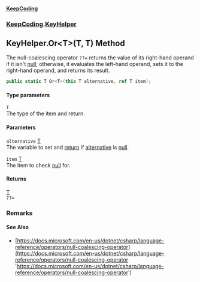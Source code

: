 #### [KeepCoding](index.md 'index')
### [KeepCoding](KeepCoding.md 'KeepCoding').[KeyHelper](KeyHelper.md 'KeepCoding.KeyHelper')
## KeyHelper.Or&lt;T&gt;(T, T) Method
The null-coalescing operator `??=` returns the value of its right-hand operand if it isn't [null](https://docs.microsoft.com/en-us/dotnet/csharp/language-reference/keywords/null 'https://docs.microsoft.com/en-us/dotnet/csharp/language-reference/keywords/null'); otherwise, it evaluates the left-hand operand, sets it to the right-hand operand, and returns its result.  
```csharp
public static T Or<T>(this T alternative, ref T item);
```
#### Type parameters
<a name='KeepCoding.KeyHelper.Or.T.(T.T).T'></a>
`T`  
The type of the item and return.
  
#### Parameters
<a name='KeepCoding.KeyHelper.Or.T.(T.T).alternative'></a>
`alternative` [T](KeyHelper.Or.xTHq48SNb8ywuGhT.EoNuw.md#KeepCoding.KeyHelper.Or.T.(T.T).T 'KeepCoding.KeyHelper.Or&lt;T&gt;(T, T).T')  
The variable to set and [return](https://docs.microsoft.com/en-us/dotnet/csharp/language-reference/keywords/return 'https://docs.microsoft.com/en-us/dotnet/csharp/language-reference/keywords/return') if [alternative](KeyHelper.Or.xTHq48SNb8ywuGhT.EoNuw.md#KeepCoding.KeyHelper.Or.T.(T.T).alternative 'KeepCoding.KeyHelper.Or&lt;T&gt;(T, T).alternative') is [null](https://docs.microsoft.com/en-us/dotnet/csharp/language-reference/keywords/null 'https://docs.microsoft.com/en-us/dotnet/csharp/language-reference/keywords/null').
  
<a name='KeepCoding.KeyHelper.Or.T.(T.T).item'></a>
`item` [T](KeyHelper.Or.xTHq48SNb8ywuGhT.EoNuw.md#KeepCoding.KeyHelper.Or.T.(T.T).T 'KeepCoding.KeyHelper.Or&lt;T&gt;(T, T).T')  
The item to check [null](https://docs.microsoft.com/en-us/dotnet/csharp/language-reference/keywords/null 'https://docs.microsoft.com/en-us/dotnet/csharp/language-reference/keywords/null') for.
  
#### Returns
[T](KeyHelper.Or.xTHq48SNb8ywuGhT.EoNuw.md#KeepCoding.KeyHelper.Or.T.(T.T).T 'KeepCoding.KeyHelper.Or&lt;T&gt;(T, T).T')  
` ??= `
### Remarks
#### See Also
- [https://docs.microsoft.com/en-us/dotnet/csharp/language-reference/operators/null-coalescing-operator](https://docs.microsoft.com/en-us/dotnet/csharp/language-reference/operators/null-coalescing-operator 'https://docs.microsoft.com/en-us/dotnet/csharp/language-reference/operators/null-coalescing-operator')
